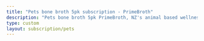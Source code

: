 ```yaml
---
title: "Pets bone broth 5pk subscription - PrimeBroth"
description: "Pets bone broth 5pk PrimeBroth, NZ's animal based wellness drink for pets"
type: custom
layout: subscription/pets
---
```



